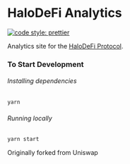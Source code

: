 # HaloDeFi Analytics


[![code style: prettier](https://img.shields.io/badge/code_style-prettier-ff69b4.svg?style=flat-square)](https://github.com/prettier/prettier)

Analytics site for the [HaloDeFi Protocol](https://www.halodefi.org).

### To Start Development

###### Installing dependencies
```bash
yarn
```

###### Running locally
```bash
yarn start
```

Originally forked from Uniswap
